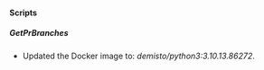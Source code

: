 
#### Scripts

##### GetPrBranches

- Updated the Docker image to: *demisto/python3:3.10.13.86272*.
